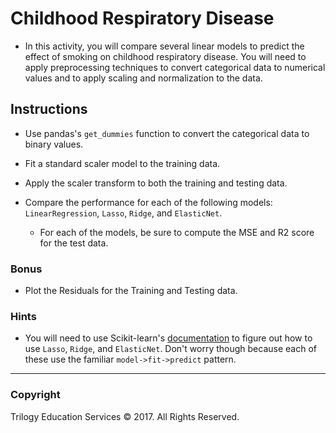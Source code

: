 # Childhood Respiratory Disease

* In this activity, you will compare several linear models to predict the effect of smoking on childhood respiratory disease. You will need to apply preprocessing techniques to convert categorical data to numerical values and to apply scaling and normalization to the data.

## Instructions

* Use pandas's `get_dummies` function to convert the categorical data to binary values.

* Fit a standard scaler model to the training data.

* Apply the scaler transform to both the training and testing data.

* Compare the performance for each of the following models: `LinearRegression`, `Lasso`, `Ridge`, and `ElasticNet`.

    * For each of the models, be sure to compute the MSE and R2 score for the test data.

### Bonus

* Plot the Residuals for the Training and Testing data.

### Hints

* You will need to use Scikit-learn's [documentation](http://scikit-learn.org/stable/modules/linear_model.html) to figure out how to use `Lasso`, `Ridge`, and `ElasticNet`. Don't worry though because each of these use the familiar `model->fit->predict` pattern.

- - -

### Copyright

Trilogy Education Services © 2017. All Rights Reserved.
